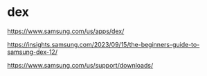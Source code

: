 # dex

https://www.samsung.com/us/apps/dex/


https://insights.samsung.com/2023/09/15/the-beginners-guide-to-samsung-dex-12/



https://www.samsung.com/us/support/downloads/
